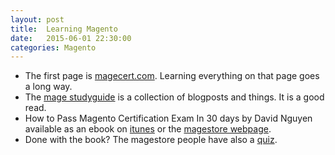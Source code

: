 ```yaml
---
layout: post
title:  Learning Magento
date:   2015-06-01 22:30:00
categories: Magento
---
```


* The first page is [magecert.com][magecert]. Learning everything on that page goes a long way.
* The [mage studyguide][magestudyguide] is a collection of blogposts and things. It is a good read.
* How to Pass Magento Certification Exam In 30 days by David Nguyen available as an ebook on [itunes][magestore-tunes] or the [magestore webpage][magestore-book].
* Done with the book? The magestore people have also a [quiz][magestore-quiz].




[magecert]:http://magecert.com
[magestudyguide]:http://magestudyguide.com/
[magestore-book]:http://www.magestore.com/magento-certification-study-guides.html
[magestore-tunes]:https://itunes.apple.com/se/book/how-to-pass-magento-certification/id684482549?mt=11
[magestore-quiz]:http://magento-quiz.magestore.com/
